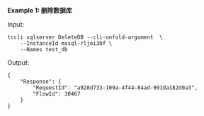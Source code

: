 **Example 1: 删除数据库**



Input: 

```
tccli sqlserver DeleteDB --cli-unfold-argument  \
    --InstanceId mssql-rljoi3bf \
    --Names test_db
```

Output: 
```
{
    "Response": {
        "RequestId": "a928d733-109a-4f44-84ad-991da182d0a3",
        "FlowId": 30467
    }
}
```

